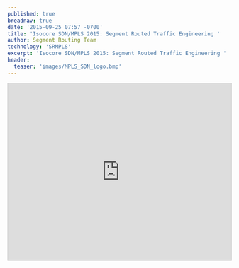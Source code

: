 ```yaml
---
published: true
breadnav: true
date: '2015-09-25 07:57 -0700'
title: 'Isocore SDN/MPLS 2015: Segment Routed Traffic Engineering '
author: Segment Routing Team
technology: 'SRMPLS'
excerpt: 'Isocore SDN/MPLS 2015: Segment Routed Traffic Engineering '
header:
  teaser: 'images/MPLS_SDN_logo.bmp'
---
```



<iframe src="https://app.box.com/embed/preview/7vgf94iert9v9jni6dylhj0zr2440twe?theme=dark" width="100%" height="400px" frameborder="0" marginwidth="0" marginheight="0" scrolling="no" style="border:1px solid #CCC; border-width:1px; margin-bottom:5px; max-width: 100%;" allowfullscreen webkitallowfullscreen msallowfullscreen></iframe>
